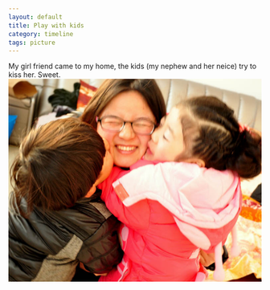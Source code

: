 ```yaml
---
layout: default
title: Play with kids
category: timeline
tags: picture
---
```

<p>
My girl friend came to my home, the kids (my nephew and her neice) try to kiss her. Sweet.
<img src="./img/post/three_kids_at_home.jpg"  alt="Down by the beach"/>
</p>

